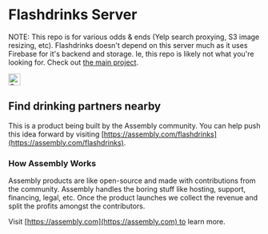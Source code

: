 # Flashdrinks Server

NOTE: This repo is for various odds & ends (Yelp search proxying, S3 image resizing, etc). Flashdrinks doesn't depend on this server much as it uses Firebase for it's backend and storage. Ie, this repo is likely not what you're looking for. Check out [the main project](https://github.com/asm-products/flashdrinks).

<a href="https://assembly.com/flashdrinks/bounties?utm_campaign=assemblage&utm_source=flashdrinks&utm_medium=repo_badge"><img src="https://asm-badger.herokuapp.com/flashdrinks/badges/tasks.svg" height="24px" alt="Open Tasks" /></a>

## Find drinking partners nearby

This is a product being built by the Assembly community. You can help push this idea forward by visiting [https://assembly.com/flashdrinks](https://assembly.com/flashdrinks).

### How Assembly Works

Assembly products are like open-source and made with contributions from the community. Assembly handles the boring stuff like hosting, support, financing, legal, etc. Once the product launches we collect the revenue and split the profits amongst the contributors.

Visit [https://assembly.com](https://assembly.com) to learn more.
